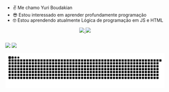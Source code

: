 - ✌ Me chamo Yuri Boudakian
- 😎 Estou interessado em aprender profundamente programação
- 🤓 Estou aprendendo atualmente Lógica de programação em JS e HTML

<div align="center">
  <a href="https://github.com/yuriBoudakian">
  <img height="180em" src="https://github-readme-stats.vercel.app/api?username=yuriBoudakian&show_icons=true&theme=tokyonight&include_all_commits=true&count_private=true"/>
  <img height="180em" src="https://github-readme-stats.vercel.app/api/top-langs/?username=yuriBoudakian&layout=compact&langs_count=7&theme=tokyonight"/>
</div>

##

<div>
  <a href = "https://instagram.com/boudakianyuri" target="_blank"><img src="https://img.shields.io/badge/-Instagram-%23E4405F?style=for-the-badge&logo=instagram&logoColor=white" target="_blank"></a>
  <a href = "mailto:yuriboudakian@gmail.com"><img src="https://img.shields.io/badge/-Gmail-%23333?style=for-the-badge&logo=gmail&logoColor=dark" target="_blank"></a>   
</div>

  ![Snake animation](https://github.com/yuriBoudakian/yuriBoudakian/blob/output/github-contribution-grid-snake.svg)
 

